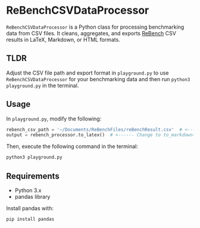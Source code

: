 # ReBenchCSVDataProcessor

`ReBenchCSVDataProcessor` is a Python class for processing benchmarking data from CSV files. It cleans, aggregates, and exports [ReBench](https://github.com/smarr/ReBench) CSV results in LaTeX, Markdown, or HTML formats.

## TLDR

Adjust the CSV file path and export format in `playground.py` to use `ReBenchCSVDataProcessor` for your benchmarking data and then run `python3 playground.py` in the terminal.

## Usage

In `playground.py`, modify the following:

```python
rebench_csv_path = '~/Documents/ReBenchFiles/reBenchResult.csv'  # <-----  Update this path to your csv rebench file
output = rebench_processor.to_latex()  # <------ Change to to_markdown() or to_html() as needed
```

Then, execute the following command in the terminal:

```bash
python3 playground.py
``` 

## Requirements

- Python 3.x
- pandas library

Install pandas with:

```bash
pip install pandas
```

